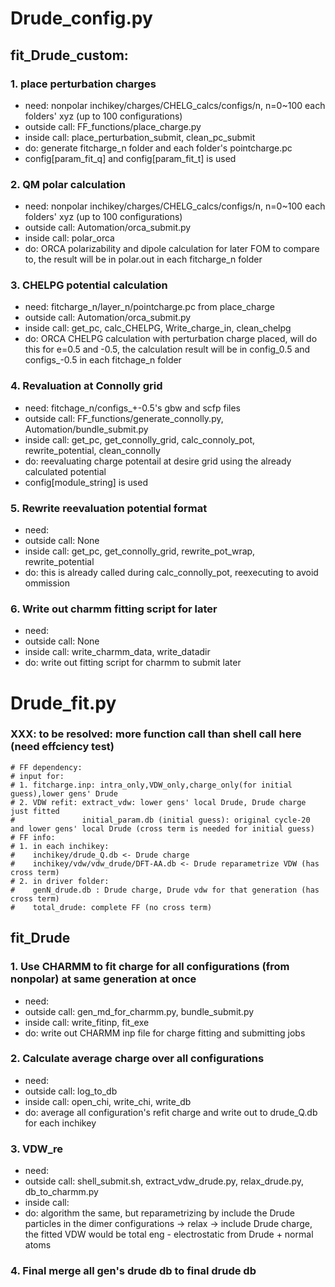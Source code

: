 # Drude_config.py
## fit_Drude_custom:
### 1. place perturbation charges
- need: nonpolar inchikey/charges/CHELG_calcs/configs/n, n=0~100 each folders' xyz (up to 100 configurations)
- outside call: FF_functions/place_charge.py
- inside call: place_perturbation_submit, clean_pc_submit
- do: generate fitcharge_n folder and each folder's pointcharge.pc
- config[param_fit_q] and config[param_fit_t] is used

### 2. QM polar calculation
- need: nonpolar inchikey/charges/CHELG_calcs/configs/n, n=0~100 each folders' xyz (up to 100 configurations)
- outside call: Automation/orca_submit.py
- inside call: polar_orca
- do: ORCA polarizability and dipole calculation for later FOM to compare to, the result will be in polar.out in each fitcharge_n folder

### 3. CHELPG potential calculation 
- need: fitcharge_n/layer_n/pointcharge.pc from place_charge 
- outside call: Automation/orca_submit.py
- inside call: get_pc, calc_CHELPG, Write_charge_in, clean_chelpg
- do: ORCA CHELPG calculation with perturbation charge placed, will do this for e=0.5 and -0.5, the calculation result will be in config_0.5 and configs_-0.5 in each fitchage_n folder

### 4. Revaluation at Connolly grid
- need: fitchage_n/configs_+-0.5's gbw and scfp files
- outside call: FF_functions/generate_connolly.py, Automation/bundle_submit.py
- inside call: get_pc, get_connolly_grid, calc_connoly_pot, rewrite_potential, clean_connolly
- do: reevaluating charge potentail at desire grid using the already calculated potential
- config[module_string] is used

### 5. Rewrite reevaluation potential format
- need:
- outside call: None
- inside call: get_pc, get_connolly_grid, rewrite_pot_wrap, rewrite_potential
- do: this is already called during calc_connolly_pot, reexecuting to avoid ommission

### 6. Write out charmm fitting script for later
- need:
- outside call: None
- inside call: write_charmm_data, write_datadir
- do: write out fitting script for charmm to submit later

# Drude_fit.py 
### XXX: to be resolved: more function call than shell call here (need effciency test)
    # FF dependency:
    # input for:
    # 1. fitcharge.inp: intra_only,VDW_only,charge_only(for initial guess),lower gens' Drude
    # 2. VDW refit: extract_vdw: lower gens' local Drude, Drude charge just fitted
    #               initial_param.db (initial guess): original cycle-20 and lower gens' local Drude (cross term is needed for initial guess)
    # FF info:
    # 1. in each inchikey:
    #    inchikey/drude_Q.db <- Drude charge
    #    inchikey/vdw/vdw_drude/DFT-AA.db <- Drude reparametrize VDW (has cross term)
    # 2. in driver folder:
    #    genN_drude.db : Drude charge, Drude vdw for that generation (has cross term)
    #    total_drude: complete FF (no cross term)
## fit_Drude
### 1. Use CHARMM to fit charge for all configurations (from nonpolar) at same generation at once
- need:
- outside call: gen_md_for_charmm.py, bundle_submit.py
- inside call: write_fitinp, fit_exe
- do: write out CHARMM inp file for charge fitting and submitting jobs

### 2. Calculate average charge over all configurations
- need:
- outside call: log_to_db
- inside call: open_chi, write_chi, write_db
- do: average all configuration's refit charge and write out to drude_Q.db for each inchikey

### 3. VDW_re
- need:
- outside call: shell_submit.sh, extract_vdw_drude.py, relax_drude.py, db_to_charmm.py
- inside call: 
- do: algorithm the same, but reparametrizing by include the Drude particles in the dimer configurations -> relax -> include Drude charge, the fitted VDW would be total eng - electrostatic from Drude + normal atoms

### 4. Final merge all gen's drude db to final drude db
